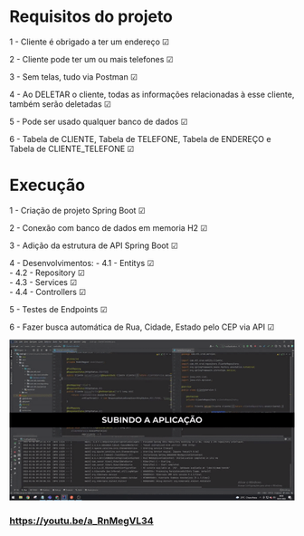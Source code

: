 # Requisitos do projeto
1 - Cliente é obrigado a ter um endereço ☑ <p/>
2 - Cliente pode ter um ou mais telefones ☑ <p/>
3 - Sem telas, tudo via Postman ☑<p/>
4 - Ao DELETAR o cliente, todas as informações relacionadas à esse cliente, também serão deletadas ☑ <p/>
5 - Pode ser usado qualquer banco de dados ☑ <p/>
6 - Tabela de CLIENTE, Tabela de TELEFONE, Tabela de ENDEREÇO e Tabela de CLIENTE_TELEFONE ☑ <p/>

# Execução
1 - Criação de projeto Spring Boot ☑ <p/>
2 - Conexão com banco de dados em memoria H2 ☑ <p/>
3 - Adição da estrutura de API Spring Boot ☑<p/>
<p>4 - Desenvolvimentos:
   - 4.1 - Entitys ☑ <br />
   - 4.2 - Repository ☑<br />
   - 4.3 - Services ☑<br />
   - 4.4 - Controllers ☑<p/>
5 - Testes de Endpoints ☑<p/>
6 - Fazer busca automática de Rua, Cidade, Estado pelo CEP via API ☑<p/>

![](https://github.com/MelloWill36/CRUD_API_SpringBoot_com_JPA_e_H2/blob/main/GifCrudAPI.gif)

 ### https://youtu.be/a_RnMegVL34 <br />
